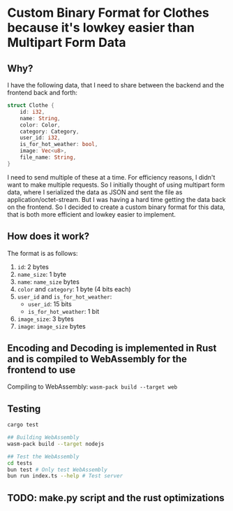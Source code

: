 # Custom Binary Format for Clothes because it's lowkey easier than Multipart Form Data

## Why?

I have the following data, that I need to share between the backend and the frontend back and forth:

```rust
struct Clothe {
    id: i32,
    name: String,
    color: Color,
    category: Category,
    user_id: i32,
    is_for_hot_weather: bool,
    image: Vec<u8>,
    file_name: String,
}
```

I need to send multiple of these at a time. For efficiency reasons, I didn't want to make multiple requests. So I initially thought of using multipart form data, where I serialized the data as JSON and sent the file as application/octet-stream. But I was having a hard time getting the data back on the frontend. So I decided to create a custom binary format for this data, that is both more efficient and lowkey easier to implement.  

## How does it work?

The format is as follows:

1. `id`: 2 bytes
2. `name_size`: 1 byte
3. `name`: `name_size` bytes
4. `color` and `category`: 1 byte (4 bits each)
5. `user_id` and `is_for_hot_weather`:
    - `user_id`: 15 bits
    - `is_for_hot_weather`: 1 bit
6. `image_size`: 3 bytes
7. `image`: `image_size` bytes

## Encoding and Decoding is implemented in Rust and is compiled to WebAssembly for the frontend to use

Compiling to WebAssembly: `wasm-pack build --target web`

## Testing

```bash
cargo test

## Building WebAssembly
wasm-pack build --target nodejs

## Test the WebAssembly
cd tests
bun test # Only test WebAssembly
bun run index.ts --help # Test server
```

## TODO: make.py script and the rust optimizations
